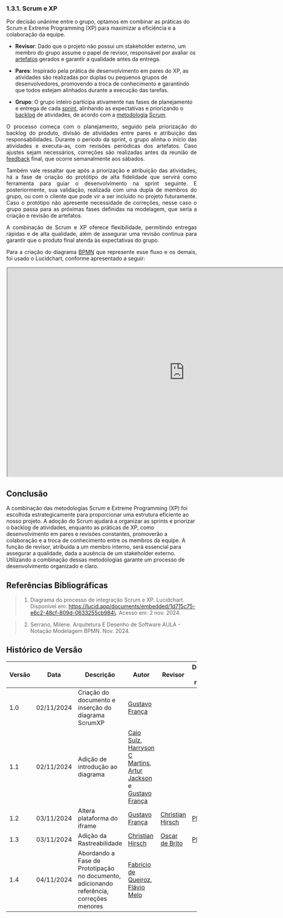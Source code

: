 ### 1.3.1. Scrum e XP

Por decisão unânime entre o grupo, optamos em combinar as práticas do Scrum e Extreme Programming (XP) para maximizar a eficiência e a colaboração da equipe.

- **Revisor**: Dado que o projeto não possui um stakeholder externo, um membro do grupo assume o papel de revisor, responsável por avaliar os [artefatos](https://unbarqdsw2024-2.github.io/2024.2_G4_Esporte_Entrega_01/#/Artefatos/Glossario) gerados e garantir a qualidade antes da entrega.

- **Pares**: Inspirado pela prática de desenvolvimento em pares do XP, as atividades são realizadas por duplas ou pequenos grupos de desenvolvedores, promovendo a troca de conhecimento e garantindo que todos estejam alinhados durante a execução das tarefas.

- **Grupo**: O grupo inteiro participa ativamente nas fases de planejamento e entrega de cada [sprint](https://unbarqdsw2024-2.github.io/2024.2_G4_Esporte_Entrega_01/#/Artefatos/Glossario), alinhando as expectativas e priorizando o [backlog](https://unbarqdsw2024-2.github.io/2024.2_G4_Esporte_Entrega_01/#/Artefatos/Glossario) de atividades, de acordo com a [metodologia](https://unbarqdsw2024-2.github.io/2024.2_G4_Esporte_Entrega_01/#/Artefatos/Glossario) [Scrum](https://unbarqdsw2024-2.github.io/2024.2_G4_Esporte_Entrega_01/#/Artefatos/Glossario).

<p align="justify">O processo começa com o planejamento, seguido pela priorização do backlog do produto, divisão de atividades entre pares e atribuição das responsabilidades. Durante o período da sprint, o grupo alinha o início das atividades e executa-as, com revisões periódicas dos artefatos. Caso ajustes sejam necessários, correções são realizadas antes da reunião de <a href="https://unbarqdsw2024-2.github.io/2024.2_G4_Esporte_Entrega_01/#/Artefatos/Glossario" target="_blank">feedback</a> final, que ocorre semanalmente aos sábados.</p>

<p align="justify">Também vale ressaltar que após a priorização e atribuição das atividades, há a fase de criação do protótipo de alta fidelidade que servirá como ferramenta para guiar o desenvolvimento na sprint seguinte. E posteriormente, sua validação, realizada com uma dupla de membros do grupo, ou com o cliente que pode vir a ser incluído no projeto futuramente. Caso o protótipo não apresente necessidade de correções, nesse caso o grupo passa para as próximas fases definidas na modelagem, que seria a criação e revisão de artefatos.</p>



<p align="justify">A combinação de Scrum e XP oferece flexibilidade, permitindo entregas rápidas e de alta qualidade, além de assegurar uma revisão contínua para garantir que o produto final atenda às expectativas do grupo.</p>

<p align="justify">Para a criação do diagrama <a href="https://unbarqdsw2024-2.github.io/2024.2_G4_Esporte_Entrega_01/#/Artefatos/Glossario" target="_blank">BPMN</a> que represente esse fluxo e os demais, foi usado o Lucidchart, conforme apresentado a seguir: </p>

<div style="min-width: 935px; min-height: 480px; background-color: #f4f4f4; border: 1px solid #efefef">
  <iframe src="https://app.mural.co/embed/cd2d0734-87be-43df-8bdc-97176dfea4c3"
          width="100%"
          height="550px"
          sandbox="allow-same-origin allow-scripts allow-modals allow-popups allow-popups-to-escape-sandbox">
  </iframe>
</div>

## Conclusão

A combinação das metodologias Scrum e Extreme Programming (XP) foi escolhida estrategicamente para proporcionar uma estrutura eficiente ao nosso projeto. 
A adoção do Scrum ajudará a organizar as sprints e priorizar o backlog de atividades, enquanto as práticas de XP, como desenvolvimento em pares e revisões constantes, promoverão a colaboração e a troca de conhecimento entre os membros da equipe. A função de revisor, atribuída a um membro interno, será essencial para assegurar a qualidade, dada a ausência de um stakeholder externo. Utilizando a combinação dessas metodologias garante um processo de desenvolvimento organizado e claro.


## Referências Bibliográficas

> 1. Diagrama do processo de integração Scrum e XP. Lucidchart. Disponível em: <https://lucid.app/documents/embedded/1d715c75-e6c2-48cf-809d-0633255cb984\>. Acesso em: 2 nov. 2024.

> 2. Serrano, Milene. Arquitetura E Desenho de Software AULA - Notação Modelagem BPMN. Nov. 2024.

## Histórico de Versão

| Versão | Data       | Descrição                                                                                 | Autor                                                                                                                                                                                              | Revisor                                           | Detalhes da revisão                                                              |
|--------|------------|-------------------------------------------------------------------------------------------|----------------------------------------------------------------------------------------------------------------------------------------------------------------------------------------------------|---------------------------------------------------|----------------------------------------------------------------------------------|
| 1.0    | 02/11/2024 | Criação do documento e inserção do diagrama ScrumXP                                       | [Gustavo França](https://github.com/gustavofbs)                                                                                                                                                    |                                                   |                                                                                  |
| 1.1    | 02/11/2024 | Adição de introdução ao diagrama                                                          | [Caio Sulz](https://github.com/CaioSulz), [Harryson C Martins](https://github.com/harry-cmartin), [Artur Jackson](https://github.com/artur-jack) e [Gustavo França](https://github.com/gustavofbs) |                                                   |                                                                                  |
| 1.2    | 03/11/2024 | Altera plataforma do iframe                                                               | [Gustavo França](https://github.com/gutavofbs)                                                                                                                                                     | [Christian Hirsch](https://github.com/crstyhs)    | [PR#19](https://github.com/UnBArqDsw2024-2/2024.2_G4_Esporte_Entrega_01/pull/19) |
| 1.3    | 03/11/2024 | Adição da Rastreabilidade                                                                 | [Christian Hirsch](https://github.com/crstyhs)                                                                                                                                                     | [Oscar de Brito](https://github.com/OscarDeBrito) | [PR#31](https://github.com/UnBArqDsw2024-2/2024.2_G4_Esporte_Entrega_01/pull/31) |
| 1.4    | 04/11/2024 | Abordando a Fase de Prototipação no documento, adicionando referência, correções menores  | [Fabrício de Queiroz](https://github.com/FabricioDeQueiroz), [Flávio Melo](https://github.com/flavioovatsug)                                                                                       |                                                   |                                                                                  |


